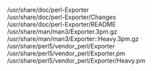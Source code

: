 /usr/share/doc/perl-Exporter  
/usr/share/doc/perl-Exporter/Changes  
/usr/share/doc/perl-Exporter/README  
/usr/share/man/man3/Exporter.3pm.gz  
/usr/share/man/man3/Exporter::Heavy.3pm.gz  
/usr/share/perl5/vendor\_perl/Exporter  
/usr/share/perl5/vendor\_perl/Exporter.pm  
/usr/share/perl5/vendor\_perl/Exporter/Heavy.pm  
